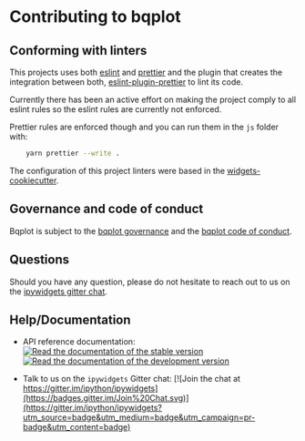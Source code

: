 # Contributing to bqplot

## Conforming with linters

This projects uses both [eslint](https://eslint.org/) and [prettier](https://github.com/prettier/prettier) and the plugin that creates the integration between both, [eslint-plugin-prettier](https://github.com/prettier/eslint-plugin-prettier) to lint its code.

Currently there has been an active effort on making the project comply to all eslint rules so the eslint rules are currently not enforced.

Prettier rules are enforced though and you can run them in the `js` folder with:

```bash
    yarn prettier --write . 
```

The configuration of this project linters were based in the [widgets-cookiecutter](https://github.com/jupyter-widgets/widget-ts-cookiecutter/tree/master/%7B%7Bcookiecutter.github_project_name%7D%7D).

## Governance and code of conduct

Bqplot is subject to the [bqplot governance](https://github.com/bqplot/governance/blob/master/governance.md) and the [bqplot code of conduct](https://github.com/bqplot/governance/blob/master/code_of_conduct.md).

## Questions

Should you have any question, please do not hesitate to reach out to us on the [ipywidgets gitter chat](https://gitter.im/jupyter-widgets/Lobby).

## Help/Documentation

- API reference documentation: [![Read the documentation of the stable version](https://readthedocs.org/projects/pip/badge/?version=stable)](http://bqplot.readthedocs.org/en/stable/) [![Read the documentation of the development version](https://readthedocs.org/projects/pip/badge/?version=latest)](http://bqplot.readthedocs.org/en/latest/)

- Talk to us on the `ipywidgets` Gitter chat: [![Join the chat at https://gitter.im/ipython/ipywidgets](https://badges.gitter.im/Join%20Chat.svg)](https://gitter.im/ipython/ipywidgets?utm_source=badge&utm_medium=badge&utm_campaign=pr-badge&utm_content=badge)
